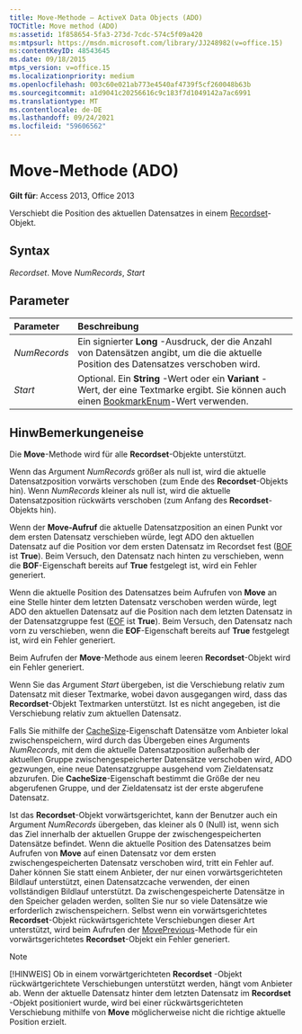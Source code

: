 ```yaml
---
title: Move-Methode – ActiveX Data Objects (ADO)
TOCTitle: Move method (ADO)
ms:assetid: 1f858654-5fa3-273d-7cdc-574c5f09a420
ms:mtpsurl: https://msdn.microsoft.com/library/JJ248982(v=office.15)
ms:contentKeyID: 48543645
ms.date: 09/18/2015
mtps_version: v=office.15
ms.localizationpriority: medium
ms.openlocfilehash: 003c60e021ab773e4540af4739f5cf260048b63b
ms.sourcegitcommit: a1d9041c20256616c9c183f7d1049142a7ac6991
ms.translationtype: MT
ms.contentlocale: de-DE
ms.lasthandoff: 09/24/2021
ms.locfileid: "59606562"
---
```

# <a name="move-method-ado"></a>Move-Methode (ADO)

**Gilt für**: Access 2013, Office 2013

Verschiebt die Position des aktuellen Datensatzes in einem [Recordset](recordset-object-ado.md)-Objekt.

## <a name="syntax"></a>Syntax

*Recordset*. Move *NumRecords*, *Start*

## <a name="parameters"></a>Parameter

|Parameter|Beschreibung|
|:--------|:----------|
|*NumRecords* |Ein signierter **Long** -Ausdruck, der die Anzahl von Datensätzen angibt, um die die aktuelle Position des Datensatzes verschoben wird.|
|*Start* |Optional. Ein **String** -Wert oder ein **Variant** -Wert, der eine Textmarke ergibt. Sie können auch einen [BookmarkEnum](bookmarkenum.md)-Wert verwenden.|

## <a name="remarks"></a>HinwBemerkungeneise

Die **Move**-Methode wird für alle **Recordset**-Objekte unterstützt.

Wenn das Argument *NumRecords* größer als null ist, wird die aktuelle Datensatzposition vorwärts verschoben (zum Ende des **Recordset**-Objekts hin). Wenn *NumRecords* kleiner als null ist, wird die aktuelle Datensatzposition rückwärts verschoben (zum Anfang des **Recordset**-Objekts hin).

Wenn der **Move-Aufruf** die aktuelle Datensatzposition an einen Punkt vor dem ersten Datensatz verschieben würde, legt ADO den aktuellen Datensatz auf die Position vor dem ersten Datensatz im Recordset fest ([BOF](bof-eof-properties-ado.md) ist **True**). Beim Versuch, den Datensatz nach hinten zu verschieben, wenn die **BOF**-Eigenschaft bereits auf **True** festgelegt ist, wird ein Fehler generiert.

Wenn die aktuelle Position des Datensatzes beim Aufrufen von **Move** an eine Stelle hinter dem letzten Datensatz verschoben werden würde, legt ADO den aktuellen Datensatz auf die Position nach dem letzten Datensatz in der Datensatzgruppe fest ([EOF](bof-eof-properties-ado.md) ist **True**). Beim Versuch, den Datensatz nach vorn zu verschieben, wenn die **EOF**-Eigenschaft bereits auf **True** festgelegt ist, wird ein Fehler generiert.

Beim Aufrufen der **Move**-Methode aus einem leeren **Recordset**-Objekt wird ein Fehler generiert.

Wenn Sie das Argument *Start* übergeben, ist die Verschiebung relativ zum Datensatz mit dieser Textmarke, wobei davon ausgegangen wird, dass das **Recordset**-Objekt Textmarken unterstützt. Ist es nicht angegeben, ist die Verschiebung relativ zum aktuellen Datensatz.

Falls Sie mithilfe der [CacheSize](cachesize-property-ado.md)-Eigenschaft Datensätze vom Anbieter lokal zwischenspeichern, wird durch das Übergeben eines Arguments *NumRecords*, mit dem die aktuelle Datensatzposition außerhalb der aktuellen Gruppe zwischengespeicherter Datensätze verschoben wird, ADO gezwungen, eine neue Datensatzgruppe ausgehend vom Zieldatensatz abzurufen. Die **CacheSize**-Eigenschaft bestimmt die Größe der neu abgerufenen Gruppe, und der Zieldatensatz ist der erste abgerufene Datensatz.

Ist das **Recordset**-Objekt vorwärtsgerichtet, kann der Benutzer auch ein Argument *NumRecords* übergeben, das kleiner als 0 (Null) ist, wenn sich das Ziel innerhalb der aktuellen Gruppe der zwischengespeicherten Datensätze befindet. Wenn die aktuelle Position des Datensatzes beim Aufrufen von **Move** auf einen Datensatz vor dem ersten zwischengespeicherten Datensatz verschoben wird, tritt ein Fehler auf. Daher können Sie statt einem Anbieter, der nur einen vorwärtsgerichteten Bildlauf unterstützt, einen Datensatzcache verwenden, der einen vollständigen Bildlauf unterstützt. Da zwischengespeicherte Datensätze in den Speicher geladen werden, sollten Sie nur so viele Datensätze wie erforderlich zwischenspeichern. Selbst wenn ein vorwärtsgerichtetes **Recordset**-Objekt rückwärtsgerichtete Verschiebungen dieser Art unterstützt, wird beim Aufrufen der [MovePrevious](movefirst-movelast-movenext-and-moveprevious-methods-ado.md)-Methode für ein vorwärtsgerichtetes **Recordset**-Objekt ein Fehler generiert.


> [!NOTE]
> [!HINWEIS] Ob in einem vorwärtgerichteten **Recordset** -Objekt rückwärtgerichtete Verschiebungen unterstützt werden, hängt vom Anbieter ab. Wenn der aktuelle Datensatz hinter dem letzten Datensatz im **Recordset** -Objekt positioniert wurde, wird bei einer rückwärtsgerichteten Verschiebung mithilfe von **Move** möglicherweise nicht die richtige aktuelle Position erzielt.


